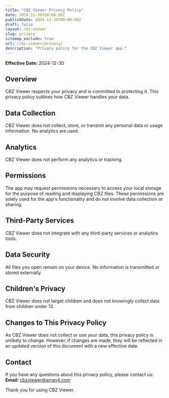 ```yaml
---
title: "CBZ Viewer Privacy Policy"
date: 2024-12-30T00:00:00Z
publishDate: 2024-12-30T00:00:00Z
draft: false
layout: cbz-viewer
slug: privacy
sitemap_exclude: true
url: /cbz-viewer/privacy/
description: "Privacy policy for the CBZ Viewer app."
---
```


**Effective Date:** 2024-12-30

## Overview
CBZ Viewer respects your privacy and is committed to protecting it. This privacy policy outlines how CBZ Viewer handles your data.

## Data Collection
CBZ Viewer does not collect, store, or transmit any personal data or usage information. No analytics are used.

## Analytics
CBZ Viewer does not perform any analytics or tracking.

## Permissions
The app may request permissions necessary to access your local storage for the purpose of reading and displaying CBZ files. These permissions are solely used for the app's functionality and do not involve data collection or sharing.

## Third-Party Services
CBZ Viewer does not integrate with any third-party services or analytics tools.

## Data Security
All files you open remain on your device. No information is transmitted or stored externally.

## Children's Privacy
CBZ Viewer does not target children and does not knowingly collect data from children under 13.

## Changes to This Privacy Policy
As CBZ Viewer does not collect or use your data, this privacy policy is unlikely to change. However, if changes are made, they will be reflected in an updated version of this document with a new effective date.

## Contact
If you have any questions about this privacy policy, please contact us:
**Email:** [cbzviewer@arran4.com](mailto:cbzviewer@arran4.com)

Thank you for using CBZ Viewer.
